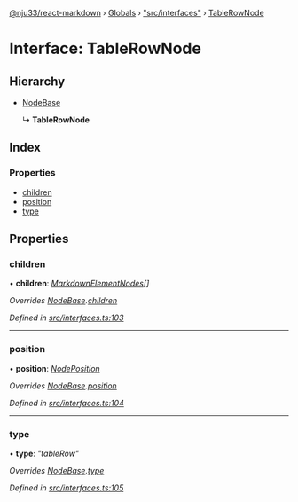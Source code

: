 [@nju33/react-markdown](../README.md) › [Globals](../globals.md) › ["src/interfaces"](../modules/_src_interfaces_.md) › [TableRowNode](_src_interfaces_.tablerownode.md)

# Interface: TableRowNode

## Hierarchy

* [NodeBase](_src_interfaces_.nodebase.md)

  ↳ **TableRowNode**

## Index

### Properties

* [children](_src_interfaces_.tablerownode.md#children)
* [position](_src_interfaces_.tablerownode.md#position)
* [type](_src_interfaces_.tablerownode.md#type)

## Properties

###  children

• **children**: *[MarkdownElementNodes](../modules/_src_interfaces_.md#markdownelementnodes)[]*

*Overrides [NodeBase](_src_interfaces_.nodebase.md).[children](_src_interfaces_.nodebase.md#optional-children)*

*Defined in [src/interfaces.ts:103](https://github.com/nju33/react-markdown/blob/6bc1522/src/interfaces.ts#L103)*

___

###  position

• **position**: *[NodePosition](_src_interfaces_.nodeposition.md)*

*Overrides [NodeBase](_src_interfaces_.nodebase.md).[position](_src_interfaces_.nodebase.md#position)*

*Defined in [src/interfaces.ts:104](https://github.com/nju33/react-markdown/blob/6bc1522/src/interfaces.ts#L104)*

___

###  type

• **type**: *"tableRow"*

*Overrides [NodeBase](_src_interfaces_.nodebase.md).[type](_src_interfaces_.nodebase.md#type)*

*Defined in [src/interfaces.ts:105](https://github.com/nju33/react-markdown/blob/6bc1522/src/interfaces.ts#L105)*
